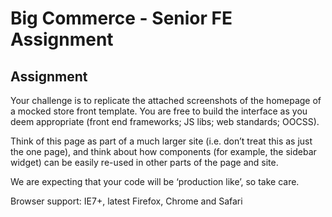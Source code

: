# Big Commerce - Senior FE Assignment

## Assignment

Your challenge is to replicate the attached screenshots of the homepage of a mocked store front
template. You are free to build the interface as you deem appropriate (front end frameworks; JS libs;
web standards; OOCSS).

Think of this page as part of a much larger site (i.e. don’t treat this as just the one page), and think about
how components (for example, the sidebar widget) can be easily re-used in other parts of the page and
site. 

We are expecting that your code will be ‘production like’, so take care.

Browser support: IE7+, latest Firefox, Chrome and Safari
